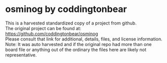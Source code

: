 
# osminog by coddingtonbear  
This is a harvested standardized copy of a project from github.  
The original project can be found at:  
https://github.com/coddingtonbear/osminog  
Please consult that link for additional, details, files, and license information.  
Note: It was auto harvested and if the original repo had more than one board file or anything out of the ordinary the files here are likely not representative.  
    